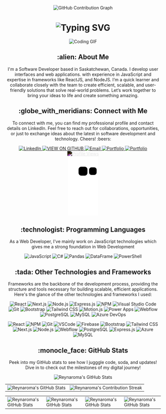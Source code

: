 <div align="center">
    <img src="https://github.com/users/reynaroma/contributions" alt="GitHub Contribution Graph">
</div>


<div align="center">
    <h1>
        <img src="https://readme-typing-svg.herokuapp.com?font=Jetbrains+mono&size=40&duration=3000&color=33FF33&center=true&vCenter=true&width=435&lines=Hey..+I'm+Reyna;This+is..;..my+Github..;" alt="Typing SVG"/>
    </h1>
</div>
<div align="center">
  <img src="https://media.giphy.com/media/jTNG3RF6EwbkpD4LZx/giphy.gif" alt="Coding GIF">
</div>

<div align="center">
    <h2>:alien: About Me</h2>
    <p>I'm a Software Developer based in Saskatchewan, Canada. I develop user interfaces and web applications.
    with experience in JavaScript and expertise in frameworks like ReactJS, and NodeJS. I‘m a quick learner and 
    collaborate closely with the team to create efficient, scalable, and user-friendly solutions that solve 
    real-world problems. Let‘s work together to bring your ideas to life and create something amazing.</p>
    
</div>
<div align="center">
    <h2>:globe_with_meridians: Connect with Me</h2>
    <p>To connect with me, you can find my professional profile and contact details on LinkedIn. Feel free to reach
    out for collaborations, opportunities, or just to exchange ideas about the latest in software development and technology.
    Cheers! :beers:</p>
    <a href="https://www.linkedin.com/in/reyna-may-roma/">
        <img src="https://img.shields.io/badge/REYNA_MAY_ROMA-0077B5?style=for-the-badge&logo=linkedin&logoColor=white" alt="LinkedIn"/>
    </a>
    <a href="https://github.com/reynaroma">
        <img src="https://img.shields.io/badge/VIEW_ON_GITHUB-100000?style=for-the-badge&logo=github&logoColor=white" alt="VIEW ON GITHUB"/>
    </a>
    <a href="mailto:roma.reynamay@gmail.com">
        <img src="https://img.shields.io/badge/roma.reynamay@gmail.com-ac9bd6?style=for-the-badge&logo=gmail&logoColor=white" alt="Email"/>
    </a>
    <a href="https://next-animated-portfolio-reynaroma.vercel.app/">
        <img src="https://img.shields.io/badge/View_my_Portfolio-9cc47e?style=for-the-badge" alt="Portfolio"/>
    </a>
        <a href="https://flowcv.com/resume/eldhilr8bi/">
        <img src="https://img.shields.io/badge/Link_to_my_Resume-FF0000?style=for-the-badge" alt="Portfolio"/>
    </a>
    <a href="https://github.com/reynaroma">
        <img src="https://komarev.com/ghpvc/?username=reynaroma" alt="Profile Views" style="filter: invert(1); width: 100px; height: 20px;"/>
    </a>
</div>
<div align="center">
    <img src="https://raw.githubusercontent.com/reynaroma/reynaroma/main/github-contribution-grid-snake.svg" alt="GitHub Contribution Grid Snake Animation"/>
</div>

<div align="center">
    <h2>:technologist: Programming Languages</h2>
    <p>As a Web Developer, I've mainly work on JavaScript technologies which gives me a strong foundation in Web Development </p>
    <img src="https://img.shields.io/badge/JavaScript-F7DF1E?style=for-the-badge&logo=javascript&logoColor=black" alt="JavaScript" />
    <img src="https://img.shields.io/badge/C%23-239120?style=for-the-badge&logo=c-sharp&logoColor=white" alt="C#" />
    <img src="https://img.shields.io/badge/Pandas-150458?style=for-the-badge&logo=pandas&logoColor=white" alt="Pandas" />
    <img src="https://img.shields.io/badge/DataFrame-3776AB?style=for-the-badge&logo=python&logoColor=white" alt="DataFrame" />
    <img src="https://img.shields.io/badge/PowerShell-5391FE?style=for-the-badge&logo=powershell&logoColor=white" alt="PowerShell" />
</div>

<div align="center">
    <h2>:tada: Other Technologies and Frameworks</h2>
    <p>Frameworks are the backbone of the development process, providing the structure and tools necessary for building scalable,
    efficient applications. Here's the glance of the other technologies and frameworks I used:</p>
    <img src="https://img.shields.io/badge/React-61DAFB?style=for-the-badge&logo=react&logoColor=white" alt="React" />
    <img src="https://img.shields.io/badge/Next.js-000000?style=for-the-badge&logo=next.js&logoColor=white" alt="Next.js" />
    <img src="https://img.shields.io/badge/Node.js-43853D?style=for-the-badge&logo=node.js&logoColor=white" alt="Node.js" />
    <img src="https://img.shields.io/badge/Express.js-000000?style=for-the-badge&logo=express&logoColor=white" alt="Express.js" />
    <img src="https://img.shields.io/badge/NPM-CB3837?style=for-the-badge&logo=npm&logoColor=white" alt="NPM" />
    <img src="https://img.shields.io/badge/Visual%20Studio%20Code-007ACC?style=for-the-badge&logo=visual-studio-code&logoColor=white" alt="Visual Studio Code" />
    <img src="https://img.shields.io/badge/Git-F05032?style=for-the-badge&logo=git&logoColor=white" alt="Git" />
    <img src="https://img.shields.io/badge/Bootstrap-563D7C?style=for-the-badge&logo=bootstrap&logoColor=white" alt="Bootstrap" />
    <img src="https://img.shields.io/badge/Tailwind%20CSS-38B2AC?style=for-the-badge&logo=tailwind-css&logoColor=white" alt="Tailwind CSS" />
    <img src="https://img.shields.io/badge/Motion.js-000000?style=for-the-badge&logo=motion&logoColor=white" alt="Motion.js" />
    <img src="https://img.shields.io/badge/Power%20Apps-008272?style=for-the-badge&logo=microsoft-powerapps&logoColor=white" alt="Power Apps" />
    <img src="https://img.shields.io/badge/Webflow-4353FF?style=for-the-badge&logo=webflow&logoColor=white" alt="Webflow" />
    <img src="https://img.shields.io/badge/PostgreSQL-336791?style=for-the-badge&logo=postgresql&logoColor=white" alt="PostgreSQL" />
    <img src="https://img.shields.io/badge/MySQL-4479A1?style=for-the-badge&logo=mysql&logoColor=white" alt="MySQL" />
    <img src="https://img.shields.io/badge/Azure%20DevOps-0078D7?style=for-the-badge&logo=azure-devops&logoColor=white" alt="Azure DevOps" />
<p align="center">
    <img src="https://cdn.jsdelivr.net/gh/devicons/devicon/icons/react/react-original.svg" alt="React" width="45" height="45"/>
    <img src="https://cdn.jsdelivr.net/gh/devicons/devicon/icons/npm/npm-original-wordmark.svg" alt="NPM" width="45" height="45"/>
    <img src="https://cdn.jsdelivr.net/gh/devicons/devicon/icons/git/git-original.svg" alt="Git" width="45" height="45"/>
    <img src="https://cdn.jsdelivr.net/gh/devicons/devicon/icons/vscode/vscode-original.svg" alt="VSCode" width="45" height="45"/>
    <img src="https://cdn.jsdelivr.net/gh/devicons/devicon/icons/firebase/firebase-plain.svg" alt="Firebase" width="45" height="45"/>
    <img src="https://cdn.jsdelivr.net/gh/devicons/devicon/icons/bootstrap/bootstrap-original.svg" alt="Bootstrap" width="45" height="45"/>
    <img src="https://cdn.jsdelivr.net/gh/devicons/devicon/icons/tailwindcss/tailwindcss-original.svg" alt="Tailwind CSS" width="45" height="45"/>
    <img src="https://cdn.jsdelivr.net/gh/devicons/devicon/icons/nextjs/nextjs-original.svg" alt="Next.js" width="45" height="45"/>
    <img src="https://cdn.jsdelivr.net/gh/devicons/devicon/icons/nodejs/nodejs-original.svg" alt="Node.js" width="45" height="45"/>
    <img src="https://cdn.jsdelivr.net/gh/devicons/devicon/icons/webflow/webflow-original.svg" alt="Webflow" width="45" height="45"/>
    <img src="https://cdn.jsdelivr.net/gh/devicons/devicon/icons/postgresql/postgresql-original.svg" alt="PostgreSQL" width="45" height="45"/>
    <img src="https://cdn.jsdelivr.net/gh/devicons/devicon/icons/express/express-original.svg" alt="Express.js" width="45" height="45"/>
    <img src="https://cdn.jsdelivr.net/gh/devicons/devicon/icons/azure/azure-original.svg" alt="Azure" width="45" height="45"/>
    <img src="https://cdn.jsdelivr.net/gh/devicons/devicon/icons/mysql/mysql-original.svg" alt="MySQL" width="45" height="45"/>
</p>

</div>

<div align="center">
    <h2>:monocle_face: GitHub Stats</h2>
    <p>Peek into my GitHub stats to see how I jugggle code, soda, and updates! Dive in to check out the milestones of my digital journey!</p>
    <img src="https://github-profile-summary-cards.vercel.app/api/cards/profile-details?username=reynaroma&theme=github_dark"             alt="Reynaroma's GitHub Stats"/>
</div>
<table align="center" width="100%" height="100%" >
    <tr>
        <td><img style="border: none;" src="https://github-profile-summary-cards.vercel.app/api/cards/profile-details?username=reynaroma&theme=github_dark" alt="Reynaroma's GitHub Stats"/></td>   
        <td><img style="border: none;" src="https://github-readme-streak-stats.herokuapp.com/?user=reynaroma&theme=merko" alt="Reynaroma's Contribution Streak"/></td>
    </tr>
</table>


<table align="center" width="100%" height="100%" >
    <tr>
        <td><img style="border: none;" src="https://github-profile-summary-cards.vercel.app/api/cards/stats?username=reynaroma&theme=github_dark" alt="Reynaroma's GitHub Stats"/></td>
        <td><img style="border: none;" src="https://github-profile-summary-cards.vercel.app/api/cards/productive-time?username=reynaroma&theme=github_dark&utcOffset=10" alt="Reynaroma's GitHub Stats"/></td>
        <td><img style="border: none;" src="https://github-profile-summary-cards.vercel.app/api/cards/repos-per-language?username=reynaroma&theme=github_dark" alt="Reynaroma's GitHub Stats"/></td>
        <td><img style="border: none;" src="https://github-profile-summary-cards.vercel.app/api/cards/most-commit-language?username=reynaroma&theme=github_dark" alt="Reynaroma's GitHub Stats"/></td>
    </tr>
</table>
